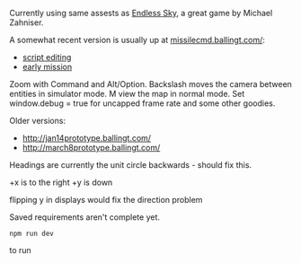 Currently using same assests as [Endless
Sky](https://github.com/endless-sky/endless-sky), a great game by Michael
Zahniser.

A somewhat recent version is usually up at
[missilecmd.ballingt.com/](http://missilecmd.ballingt.com/):

* [script editing](http://missilecmd.ballingt.com/?simulator)
* [early mission](http://missilecmd.ballingt.com/?gunner)

Zoom with Command and Alt/Option. Backslash moves the camera between entities
in simulator mode. M view the map in normal mode. Set window.debug = true for
uncapped frame rate and some other goodies.

Older versions:

* http://jan14prototype.ballingt.com/
* http://march8prototype.ballingt.com/


Headings are currently the unit circle backwards - should fix this.

+x is to the right
+y is down

flipping y in displays would fix the direction problem


Saved requirements aren't complete yet.

    npm run dev

to run
